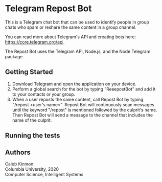 # Telegram Repost Bot

This is a Telegram chat bot that can be used to identify people in group chats who spam or reshare the same content in a group channel. 

You can read more about Telegram's API and creating bots here: https://core.telegram.org/api.

The Repost Bot uses the Telegram API, Node.js, and the Node Telegram package.

## Getting Started

1. Download Telegram and open the application on your device. 
2. Perform a global search for the bot by typing "ReeepostBot" and add it to your contacts or your group.
3. When a user reposts the same content, call Repost Bot by typing "/repost <user's name>". Repost Bot will continuously scan messages until the keyword "/repost" is mentioned followed by the culprit's name. Then Repost Bot will send a message to the channel that includes the name of the culprit.

## Running the tests

<NEED TO INCLUDE SCREENSHOT OF SAMPLE RUN HERE>

## Authors

Caleb Kinmon  
Columbia University, 2020  
Computer Science, Intelligent Systems
